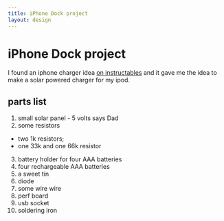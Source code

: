 ```yaml
---
title: iPhone Dock project
layout: design
---
```


# iPhone Dock project

I found an iphone charger idea [on instructables](http://www.instructables.com/id/Altoids-USB-BatterySolar-charger-for-iPhone-and-i/)
and it gave me the idea to make a solar powered charger for my ipod.

## parts list

 1. small solar panel - 5 volts says Dad
 2. some resistors
  *  two 1k resistors;
  *  one 33k and one 66k resistor
 3. battery holder for four AAA batteries
 4. four rechargeable AAA batteries
 4. a sweet tin
 5. diode
 6. some wire wire
 7. perf board
 8. usb socket
 9. soldering iron



